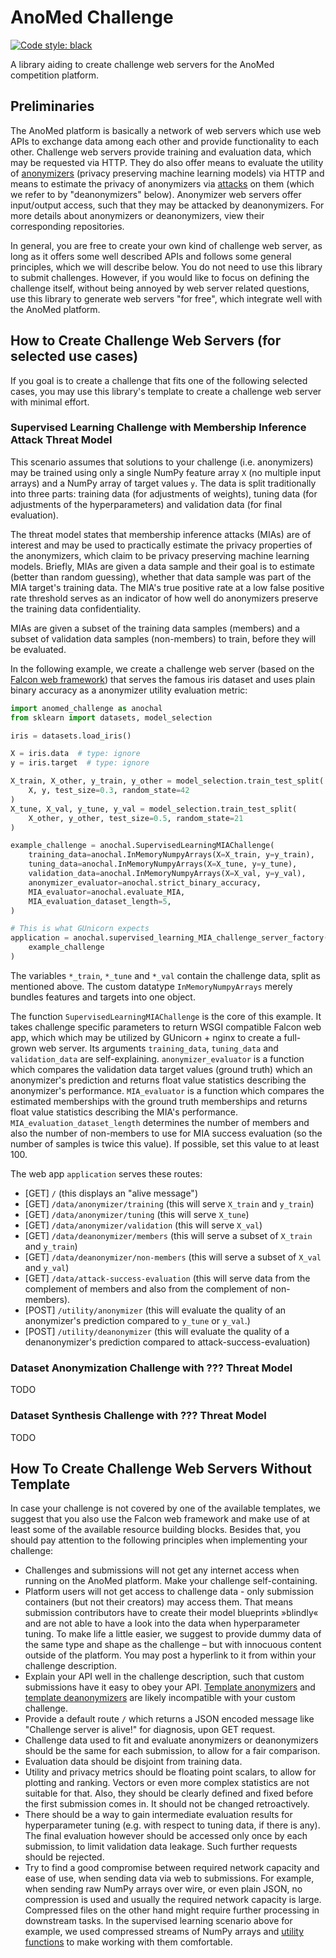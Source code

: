# AnoMed Challenge

[![Code style: black](https://img.shields.io/badge/code%20style-black-000000.svg)](https://github.com/psf/black)

A library aiding to create challenge web servers for the AnoMed competition
platform.

## Preliminaries

The AnoMed platform is basically a network of web servers which use web APIs to
exchange data among each other and provide functionality to each other.
Challenge web servers provide training and evaluation data, which may be
requested via HTTP. They do also offer means to evaluate the utility of
[anonymizers](https://github.com/ypotdevin/anomed_anonymizer) (privacy
preserving machine learning models) via HTTP and means to estimate the privacy
of anonymizers via [attacks](https://github.com/ypotdevin/anomed_deanonymizer)
on them (which we refer to by "deanonymizers" below). Anonymizer web servers
offer input/output access, such that they may be attacked by deanonymizers. For
more details about anonymizers or deanonymizers, view their corresponding
repositories.

In general, you are free to create your own kind of challenge web server, as
long as it offers some well described APIs and follows some general principles,
which we will describe below. You do not need to use this library to submit
challenges. However, if you would like to focus on defining the challenge
itself, without being annoyed by web server related questions, use this library
to generate web servers "for free", which integrate well with the AnoMed
platform.

## How to Create Challenge Web Servers (for selected use cases)

If you goal is to create a challenge that fits one of the following selected
cases, you may use this library's template to create a challenge web server with
minimal effort.

### Supervised Learning Challenge with Membership Inference Attack Threat Model

This scenario assumes that solutions to your challenge (i.e. anonymizers) may be
trained using only a single NumPy feature array `X` (no multiple input arrays)
and a NumPy array of target values `y`. The data is split traditionally into
three parts: training data (for adjustments of weights), tuning data (for
adjustments of the hyperparameters) and validation data (for final evaluation).

The threat model states that membership inference attacks (MIAs) are of interest
and may be used to practically estimate the privacy properties of the
anonymizers, which claim to be privacy preserving machine learning models.
Briefly, MIAs are given a data sample and their goal is to estimate (better than
random guessing), whether that data sample was part of the MIA target's training
data. The MIA's true positive rate at a low false positive rate threshold serves
as an indicator of how well do anonymizers preserve the training data
confidentiality.

MIAs are given a subset of the training data samples (members) and a subset of
validation data samples (non-members) to train, before they will be evaluated.

In the following example, we create a challenge web server (based on the [Falcon
web framework](https://falcon.readthedocs.io/en/stable/)) that serves the famous
iris dataset and uses plain binary accuracy as a anonymizer utility evaluation
metric:

```python
import anomed_challenge as anochal
from sklearn import datasets, model_selection

iris = datasets.load_iris()

X = iris.data  # type: ignore
y = iris.target  # type: ignore

X_train, X_other, y_train, y_other = model_selection.train_test_split(
    X, y, test_size=0.3, random_state=42
)
X_tune, X_val, y_tune, y_val = model_selection.train_test_split(
    X_other, y_other, test_size=0.5, random_state=21
)

example_challenge = anochal.SupervisedLearningMIAChallenge(
    training_data=anochal.InMemoryNumpyArrays(X=X_train, y=y_train),
    tuning_data=anochal.InMemoryNumpyArrays(X=X_tune, y=y_tune),
    validation_data=anochal.InMemoryNumpyArrays(X=X_val, y=y_val),
    anonymizer_evaluator=anochal.strict_binary_accuracy,
    MIA_evaluator=anochal.evaluate_MIA,
    MIA_evaluation_dataset_length=5,
)

# This is what GUnicorn expects
application = anochal.supervised_learning_MIA_challenge_server_factory(
    example_challenge
)
```

The variables `*_train`, `*_tune` and `*_val` contain the challenge data, split
as mentioned above. The custom datatype `InMemoryNumpyArrays` merely bundles
features and targets into one object.

The function `SupervisedLearningMIAChallenge` is the core of this example. It
takes challenge specific parameters to return WSGI compatible Falcon web app,
which which may be utilized by GUnicorn + nginx to create a full-grown web
server. Its arguments `training_data`, `tuning_data` and `validation_data` are
self-explaining. `anonymizer_evaluator` is a function which compares the
validation data target values (ground truth) which an anonymizer's prediction
and returns float value statistics describing the anonymizer's performance.
`MIA_evaluator` is a function which compares the estimated memberships with the
ground truth memberships and returns float value statistics describing the MIA's
performance. `MIA_evaluation_dataset_length` determines the number of members
and also the number of non-members to use for MIA success evaluation (so the
number of samples is twice this value). If possible, set this value to at least 100.

The web app `application` serves these routes:

- [GET] `/` (this displays an "alive message")
- [GET] `/data/anonymizer/training` (this will serve `X_train` and `y_train`)
- [GET] `/data/anonymizer/tuning` (this will serve `X_tune`)
- [GET] `/data/anonymizer/validation` (this will serve `X_val`)
- [GET] `/data/deanonymizer/members` (this will serve a subset of `X_train` and
  `y_train`)
- [GET] `/data/deanonymizer/non-members` (this will serve a subset of `X_val`
  and `y_val`)
- [GET] `/data/attack-success-evaluation` (this will serve data from the
  complement of members and also from the complement of non-members).
- [POST] `/utility/anonymizer` (this will evaluate the quality of an
  anonymizer's prediction compared to `y_tune` or `y_val`.)
- [POST] `/utility/deanonymizer` (this will evaluate the quality of a
  denanonymizer's prediction compared to attack-success-evaluation)

### Dataset Anonymization Challenge with ??? Threat Model

TODO

### Dataset Synthesis Challenge with ??? Threat Model

TODO

## How To Create Challenge Web Servers Without Template

In case your challenge is not covered by one of the available templates, we
suggest that you also use the Falcon web framework and make use of at least some
of the available resource building blocks. Besides that, you should pay
attention to the following principles when implementing your challenge:

- Challenges and submissions will not get any internet access when running on
  the AnoMed platform. Make your challenge self-containing.
- Platform users will not get access to challenge data - only submission
  containers (but not their creators) may access them. That means submission
  contributors have to create their model blueprints »blindly« and are not able
  to have a look into the data when hyperparameter tuning. To make life a little
  easier, we suggest to provide dummy data of the same type and shape as the
  challenge – but with innocuous content outside of the platform. You may post a
  hyperlink to it from within your challenge description.
- Explain your API well in the challenge description, such that custom
  submissions have it easy to obey your API. [Template
  anonymizers](https://github.com/ypotdevin/anomed_anonymizer) and [template
  deanonymizers](https://github.com/ypotdevin/anomed_deanonymizer) are likely
  incompatible with your custom challenge.
- Provide a default route `/` which returns a JSON encoded message like
  "Challenge server is alive!" for diagnosis, upon GET request.
- Challenge data used to fit and evaluate anonymizers or deanonymizers should be
  the same for each submission, to allow for a fair comparison.
- Evaluation data should be disjoint from training data.
- Utility and privacy metrics should be floating point scalars, to allow for
  plotting and ranking. Vectors or even more complex statistics are not suitable
  for that. Also, they should be clearly defined and fixed before the first
  submission comes in. It should not be changed retroactively.
- There should be a way to gain intermediate evaluation results for
  hyperparameter tuning (e.g. with respect to tuning data, if there is any). The
  final evaluation however should be accessed only once by each submission, to
  limit validation data leakage. Such further requests should be rejected.
- Try to find a good compromise between required network capacity and ease of
  use, when sending data via web to submissions. For example, when sending raw
  NumPy arrays over wire, or even plain JSON, no compression is used and usually
  the required network capacity is large. Compressed files on the other hand
  might require further processing in downstream tasks. In the supervised
  learning scenario above for example, we used compressed streams of NumPy
  arrays and [utility functions](https://github.com/ypotdevin/anomed_utils) to
  make working with them comfortable.
